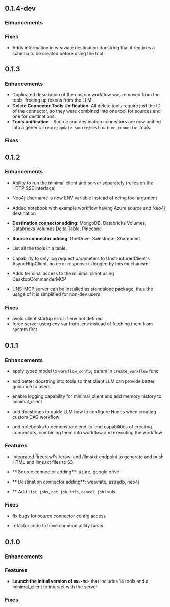 ## 0.1.4-dev

### Enhancements

### Fixes
- Adds information in weaviate destination docstring that it requires a schema to be created before using the tool

## 0.1.3

### Enhancements

- Duplicated description of the custom workflow was removed from the tools, freeing up tokens from the LLM.
- **Delete Connector Tools Unification**: All delete tools require just the ID of the connector, so they were combined into one tool for sources and one for destinations.
- **Tools unification** - Source and destination connectors are now unified into a generic `create/update_source/destination_connector` tools.

### Fixes

## 0.1.2

### Enhancements

- Ability to run the minimal client and server separately (relies on the HTTP SSE interface)

- Neo4j Username is now ENV variable instead of being tool argument

- Added notebook with example workflow having Azure source and Neo4j destination

- **Destination connector adding**: MongoDB, Databricks Volumes, Databricks Volumes Delta Table, Pinecone

- **Source connector adding**: OneDrive, Salesforce, Sharepoint

- List all the tools in a table.

- Capability to only log request parameters to UnstructuredClient's AsyncHttpClient, no error response is logged by this mechanism.

- Adds terminal access to the minimal client using DesktopCommanderMCP

- UNS-MCP server can be installed as standalone package, thus the usage of it is simplified for non-dev users

### Fixes

- avoid client startup error if env not defined
- force server using env var from .env instead of fetching them from system first


## 0.1.1

### Enhancements

- apply typed model to `workflow_config` param in `create_workflow` func

- add better docstring into tools so that client LLM can provide better guidance to users

- enable logging capability for minimal_client and add memory history to minimal_client

- add docstrings to guide LLM how to configure Nodes when creating custom DAG workflow

- add notebooks to demonstrate end-to-end capabilities of creating connectors, combining them info workflow and executing the workflow

### Features

- Integrated firecrawl's /crawl and /llmstxt endpoint to generate and push HTML and llms.txt files to S3.

- ** Source connector adding**: azure, google drive

- ** Destination connector adding**: weaviate, astradb, neo4j

- ** Add `list_jobs`, `get_job_info`, `cancel_job` tools

### Fixes

- fix bugs for source connector config access

- refactor code to have common utility funcs


## 0.1.0

### Enhancements

### Features

- **Launch the initial version of `UNS-MCP`** that includes 14 tools and a minimal_client to interact with the server

### Fixes
